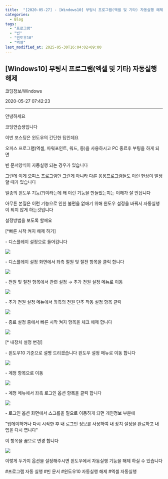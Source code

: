 ```yaml
---
title:  "[2020-05-27] - [Windows10] 부팅시 프로그램(엑셀 및 기타) 자동실행 해제"
categories:
  - Blog
tags:
  - "프로그램"
  - "빈"
  - "윈도우10"
  - "엑셀"
last_modified_at: 2025-05-30T16:04:02+09:00
---
```


## [Windows10] 부팅시 프로그램(엑셀 및 기타) 자동실행 해제

코딩정보/Windows

2020-05-27 07:42:23

* * *

안녕하세요

코딩연습생입니다

이번 포스팅은 윈도우의 간단한 팁인데요

오피스 프로그램(엑셀, 파워포인트, 워드, 등)을 사용하시고 PC 종료후 부팅을 하게 되면

빈 문서양식이 자동실행 되는 경우가 있습니다

그런데 이게 오피스 프로그램만 그런게 아니라 다른 응용프로그램들도 이런 현상이 발생할 때가 있습니다

일종의 윈도우 기능(?)이라는데 왜 이런 기능을 만들었는지는 이해가 잘 안됩니다

아무튼 본질은 이런 기능으로 인한 불편을 없애기 위해 윈도우 설정을 바꿔서 자동실행이 되지 않게 하는것입니다

설정방법을 보도록 할께요

[*빠른 시작 켜지 해제 하기]

\- 디스플레이 설정으로 들어갑니다

![](/assets/images/windows10_부팅시_프로그램_엑셀_및_기타_자동실행_해제/img.jpg)

\- 디스플레이 설정 화면에서 좌측 절원 및 절전 항목을 클릭 합니다

![](/assets/images/windows10_부팅시_프로그램_엑셀_및_기타_자동실행_해제/img_1.jpg)

\- 전원 및 절전 항목에서 관련 설정 → 추가 전원 설정 메뉴로 이동

![](/assets/images/windows10_부팅시_프로그램_엑셀_및_기타_자동실행_해제/img_2.jpg)

\- 추가 전원 설정 메뉴에서 좌측의 전원 단추 작동 설정 항목 클릭

![](/assets/images/windows10_부팅시_프로그램_엑셀_및_기타_자동실행_해제/img_3.jpg)

\- 종료 설정 중에서 빠른 시작 켜지 항목을 체크 해제 합니다

![](/assets/images/windows10_부팅시_프로그램_엑셀_및_기타_자동실행_해제/img_4.jpg)

[* 내장치 설정 변경]

\- 윈도우10 기준으로 설명 드리겠습니다 윈도우 설정 메뉴로 이동 합니다

![](/assets/images/windows10_부팅시_프로그램_엑셀_및_기타_자동실행_해제/img_5.jpg)

\- 계정 항목으로 이동

![](/assets/images/windows10_부팅시_프로그램_엑셀_및_기타_자동실행_해제/img_6.jpg)

\- 계정 메뉴에서 좌측 로그인 옵션 항목을 클릭 합니다

![](/assets/images/windows10_부팅시_프로그램_엑셀_및_기타_자동실행_해제/img_7.jpg)

\- 로그인 옵션 화면에서 스크롤을 밑으로 이동하게 되면 개인정보 부분에

"업데이하거나 다시 시작한 후 내 로그인 정보를 사용하여 내 장치 설정을 완료하고 내 앱을 다시 엽니다"

이 항목을 끔으로 변경 합니다

![](/assets/images/windows10_부팅시_프로그램_엑셀_및_기타_자동실행_해제/img_8.jpg)

이렇게 두가지 옵션을 설정해주시면 윈도우에서 자동실행 기능을 해제 하실 수 있습니다

  

#프로그램 자동 실행 #빈 문서 #윈도우10 자동실행 해제 #엑셀 자동실행

